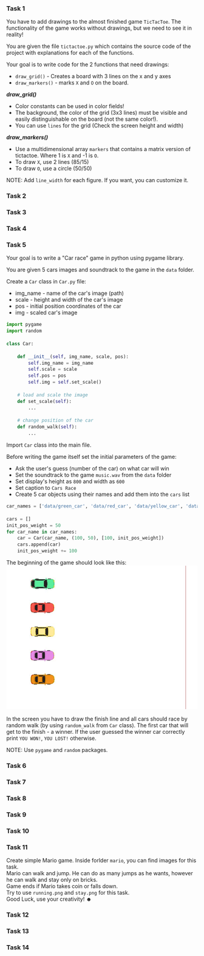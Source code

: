### Task 1

You have to add drawings to the almost finished game `TicTacToe`. The functionality of the game works without drawings, but we need to see it in reality!

You are given the file `tictactoe.py` which contains the source code of the project with explanations for each of the functions.

Your goal is to write code for the 2 functions that need drawings:

- `draw_grid()` - Creates a board with 3 lines on the x and y axes
- `draw_markers()` - marks `X` and `O` on the board.

**_draw_grid()_**

- Color constants can be used in color fields!
- The background, the color of the grid (3x3 lines) must be visible and easily distinguishable on the board (not the same color!).
- You can use `lines` for the grid (Check the screen height and width)

**_draw_markers()_**

- Use a multidimensional array `markers` that contains a matrix version of tictactoe. Where 1 is `X` and -1 is `O`.
- To draw `X`, use 2 lines (85/15)
- To draw `O`, use a circle (50/50)

NOTE: Add `line_width` for each figure. If you want, you can customize it.

### Task 2

### Task 3

### Task 4

### Task 5

Your goal is to write a "Car race" game in python using pygame library.

You are given 5 cars images and soundtrack to the game in the `data` folder.

Create a `Car` class in `Car.py` file:

- img_name - name of the car's image (path)
- scale - height and width of the car's image
- pos - initial position coordinates of the car
- img - scaled car's image

```python
import pygame
import random

class Car:

	def __init__(self, img_name, scale, pos):
        self.img_name = img_name
        self.scale = scale
        self.pos = pos
        self.img = self.set_scale()

	# load and scale the image
	def set_scale(self):
		...

	# change position of the car
	def random_walk(self):
		...
```

Import `Car` class into the main file.

Before writing the game itself set the initial parameters of the game:

- Ask the user's guess (number of the car) on what car will win
- Set the soundtrack to the game `music.wav` from the `data` folder
- Set display's height as `800` and width as `600`
- Set caption to `Cars Race`
- Create 5 car objects using their names and add them into the `cars` list

```python
car_names = ['data/green_car', 'data/red_car', 'data/yellow_car', 'data/purple_car', 'data/orange_car']

cars = []
init_pos_weight = 50
for car_name in car_names:
    car = Car(car_name, (100, 50), [100, init_pos_weight])
    cars.append(car)
    init_pos_weight += 100
```

The beginning of the game should look like this:
![](data/screenshot.jpg?raw=true)

In the screen you have to draw the finish line and all cars should race by random walk (by using `random_walk` from `Car` class). The first car that will get to the finish - a winner. If the user guessed the winner car correctly print `YOU WON!`, `YOU LOST!` otherwise.

NOTE: Use `pygame` and `random` packages.

### Task 6

### Task 7

### Task 8

### Task 9

### Task 10

### Task 11

Create simple Mario game. Inside forlder `mario`, you can find images for this task.  
Mario can walk and jump. He can do as many jumps as he wants, however he can walk and stay only on bricks.  
Game ends if Mario takes coin or falls down.  
Try to use `running.png` and `stay.png` for this task.  
Good Luck, use your creativity! ☻

### Task 12

### Task 13

### Task 14
